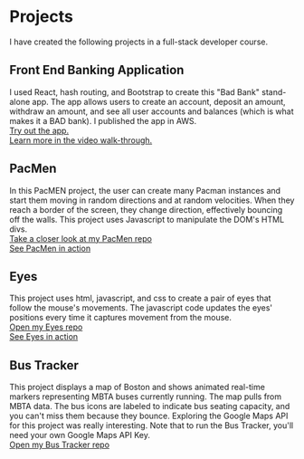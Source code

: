# Projects
I have created the following projects in a full-stack developer course.

## Front End Banking Application
I used React, hash routing, and Bootstrap to create this "Bad Bank" stand-alone app.  The app allows users to create an account, deposit an amount, withdraw an amount, and see all user accounts and balances (which is what makes it a BAD bank).  I published the app in AWS.
<br>
<a href="http://katherine-hallissy-ayala-bankingapp.s3-website.us-east-2.amazonaws.com/#/">Try out the app.<a><br>
<a href="https://youtu.be/5HGQLQ_o7Pk">Learn more in the video walk-through.</a>

## PacMen
In this PacMEN project, the user can create many Pacman instances and start them moving in random directions and at random velocities. When they reach a border of the screen, they change direction, effectively bouncing off the walls. This project uses Javascript to manipulate the DOM's HTML divs.
<br>
<a href="https://github.com/KatherineHallissyAyala/PacMen">Take a closer look at my PacMen repo<a><br>
<a href="https://katherinehallissyayala.github.io/PacMen/">See PacMen in action</a>

## Eyes
This project uses html, javascript, and css to create a pair of eyes that follow the mouse's movements. The javascript code updates the eyes' positions every time it captures movement from the mouse.
<br>
<a href="https://github.com/KatherineHallissyAyala/eyes">Open my Eyes repo</a><br>
<a href="https://katherinehallissyayala.github.io/eyes/">See Eyes in action</a>

## Bus Tracker
This project displays a map of Boston and shows animated real-time markers representing MBTA buses currently running. The map pulls from MBTA data. The bus icons are labeled to indicate bus seating capacity, and you can't miss them because they bounce. Exploring the Google Maps API for this project was really interesting.  Note that to run the Bus Tracker, you'll need your own Google Maps API Key.
<br>
<a href="https://github.com/KatherineHallissyAyala/BusTracker">Open my Bus Tracker repo</a>

